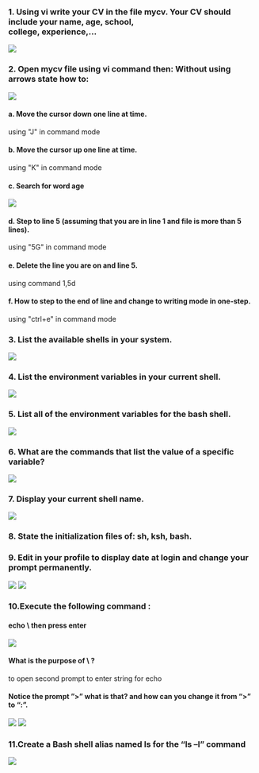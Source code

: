 ### 1. Using vi write your CV in the file mycv. Your CV should include your name, age, school, <br/> college, experience,...

<img src="./pics/01.png"/>

### 2. Open mycv file using vi command then: Without using arrows state how to:

<img src="./pics/02.png"/>

#### a. Move the cursor down one line at time.
using "J" in command mode
#### b. Move the cursor up one line at time.
using "K" in command mode
#### c. Search for word age

<img src="./pics/02-03.png"/>

#### d. Step to line 5 (assuming that you are in line 1 and file is more than 5 lines).
using "5G" in command mode 
#### e. Delete the line you are on and line 5.
using command 1,5d
#### f. How to step to the end of line and change to writing mode in one-step.
using "ctrl+e" in command mode
### 3. List the available shells in your system.

<img src="./pics/03.png"/>

### 4. List the environment variables in your current shell.

<img src="./pics/04.png"/>

### 5. List all of the environment variables for the bash shell.

<img src="./pics/05.png"/>

### 6. What are the commands that list the value of a specific variable?

<img src="./pics/06.png"/>

### 7. Display your current shell name.

<img src="./pics/07.png"/>

### 8. State the initialization files of: sh, ksh, bash.
### 9. Edit in your profile to display date at login and change your prompt permanently.

<img src="./pics/09-1.png"/>
<img src="./pics/09-2.png"/>

### 10.Execute the following command :
#### echo \ then press enter

<img src="./pics/10-1.png"/>

#### What is the purpose of \ ?

to open second prompt to enter string for echo

#### Notice the prompt ”>” what is that? and how can you change it from “>” to “:”.

<img src="./pics/10-02.png"/>

<img src="./pics/10-03.png"/>

### 11.Create a Bash shell alias named ls for the “ls –l” command

<img src="./pics/11.png"/>
